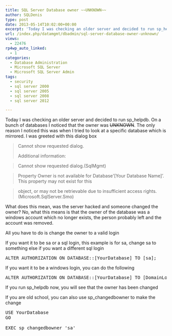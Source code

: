 ```yaml
---
title: SQL Server Database owner ~~UNKNOWN~~
author: SQLDenis
type: post
date: 2013-05-14T10:02:00+00:00
excerpt: 'Today I was checking an older server and decided to run sp_helpdb. On a bunch of databases I noticed that the owner was ~~UNKNOWN~~. The only reason I noticed this was when I tried to look at a specific database which is mirrored. I was greeted with thi&hellip;'
url: /index.php/datamgmt/dbadmin/sql-server-database-owner-unknown/
views:
  - 22476
rp4wp_auto_linked:
  - 1
categories:
  - Database Administration
  - Microsoft SQL Server
  - Microsoft SQL Server Admin
tags:
  - security
  - sql server 2000
  - sql server 2005
  - sql server 2008
  - sql server 2012

---
```

Today I was checking an older server and decided to run sp_helpdb. On a bunch of databases I noticed that the owner was ~~UNKNOWN~~. The only reason I noticed this was when I tried to look at a specific database which is mirrored. I was greeted with this dialog box

> Cannot show requested dialog.
> 
> Additional information:
    
> Cannot show requested dialog.(SqlMgmt)
      
> Property Owner is not available for Database'[Your Database Name]&#8217;. This property may not exist for this
      
> object, or may not be retrievable due to insufficient access rights. (Microsoft.SqlServer.Smo)

What does this mean, was the server hacked and someone changed the owner? No, what this means is that the owner of the database was a windows account which no longer exists, the person probably left and the account was removed.

All you have to do is change the owner to a valid login

If you want it to be sa or a sql login, this example is for sa, change sa to something else if you want a different sql login

<pre>ALTER AUTHORIZATION ON DATABASE::[YourDatabase] TO [sa];</pre>

If you want it to be a windows login, you can do the following

<pre>ALTER AUTHORIZATION ON DATABASE::[YourDatabase] TO [DomainLogin];</pre>

If you run sp_helpdb now, you will see that the owner has been changed

If you are old school, you can also use sp_changedbowner to make the change

<pre>USE YourDatabase
GO

EXEC sp_changedbowner 'sa'</pre>